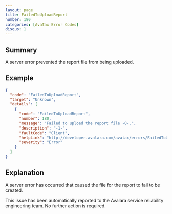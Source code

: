 ```yaml
---
layout: page
title: FailedToUploadReport
number: 180
categories: [AvaTax Error Codes]
disqus: 1
---
```


## Summary

A server error prevented the report file from being uploaded.

## Example

```json
{
  "code": "FailedToUploadReport",
  "target": "Unknown",
  "details": [
    {
      "code": "FailedToUploadReport",
      "number": 180,
      "message": "Failed to upload the report file -0-.",
      "description": "-1-",
      "faultCode": "Client",
      "helpLink": "http://developer.avalara.com/avatax/errors/FailedToUploadReport",
      "severity": "Error"
    }
  ]
}
```

## Explanation

A server error has occurred that caused the file for the report to fail to be created.

This issue has been automatically reported to the Avalara service reliability engineering team.  No further action is required.
